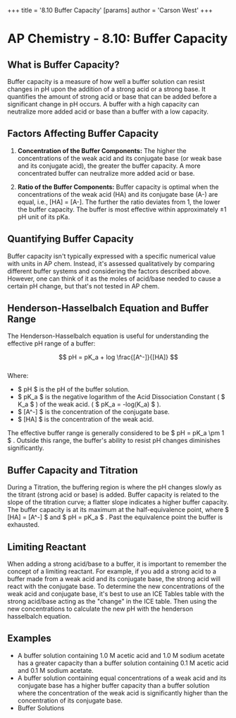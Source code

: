 +++
 title = '8.10 Buffer Capacity'
[params]
	author = 'Carson West'
+++
# AP Chemistry - 8.10: Buffer Capacity

## What is Buffer Capacity?

Buffer capacity is a measure of how well a buffer solution can resist changes in pH upon the addition of a strong acid or a strong base.  It quantifies the amount of strong acid or base that can be added before a significant change in pH occurs.  A buffer with a high capacity can neutralize more added acid or base than a buffer with a low capacity.

## Factors Affecting Buffer Capacity

1.  **Concentration of the Buffer Components:**  The higher the concentrations of the weak acid and its conjugate base (or weak base and its conjugate acid), the greater the buffer capacity.  A more concentrated buffer can neutralize more added acid or base.

2.  **Ratio of the Buffer Components:**  Buffer capacity is optimal when the concentrations of the weak acid (HA) and its conjugate base (A-) are equal, i.e., [HA] = [A-]. The further the ratio deviates from 1, the lower the buffer capacity.  The buffer is most effective within approximately ±1 pH unit of its pKa.

## Quantifying Buffer Capacity

Buffer capacity isn't typically expressed with a specific numerical value with units in AP chem.  Instead, it's assessed qualitatively by comparing different buffer systems and considering the factors described above. However, one can think of it as the moles of acid/base needed to cause a certain pH change, but that's not tested in AP chem.

## Henderson-Hasselbalch Equation and Buffer Range

The Henderson-Hasselbalch equation is useful for understanding the effective pH range of a buffer:

 $$ pH = pK_a + log \frac{[A^-]}{[HA]} $$  
Where:
*    $ pH $  is the pH of the buffer solution.
*    $ pK_a $  is the negative logarithm of the Acid Dissociation Constant ( $ K_a $ ) of the weak acid. ( $ pK_a = -log(K_a) $ ).
*    $ [A^-] $  is the concentration of the conjugate base.
*    $ [HA] $  is the concentration of the weak acid.

The effective buffer range is generally considered to be  $ pH = pK_a \pm 1 $ .  Outside this range, the buffer's ability to resist pH changes diminishes significantly.

## Buffer Capacity and Titration

During a Titration, the buffering region is where the pH changes slowly as the titrant (strong acid or base) is added. Buffer capacity is related to the slope of the titration curve; a flatter slope indicates a higher buffer capacity. The buffer capacity is at its maximum at the half-equivalence point, where  $ [HA] = [A^-] $  and  $ pH = pK_a $ .  Past the equivalence point the buffer is exhausted.

## Limiting Reactant

When adding a strong acid/base to a buffer, it is important to remember the concept of a limiting reactant.
For example, if you add a strong acid to a buffer made from a weak acid and its conjugate base, the strong acid will react with the conjugate base. To determine the new concentrations of the weak acid and conjugate base, it's best to use an ICE Tables table with the strong acid/base acting as the "change" in the ICE table. Then using the new concentrations to calculate the new pH with the henderson hasselbalch equation.

## Examples

*   A buffer solution containing 1.0 M acetic acid and 1.0 M sodium acetate has a greater capacity than a buffer solution containing 0.1 M acetic acid and 0.1 M sodium acetate.
*   A buffer solution containing equal concentrations of a weak acid and its conjugate base has a higher buffer capacity than a buffer solution where the concentration of the weak acid is significantly higher than the concentration of its conjugate base.
* Buffer Solutions
